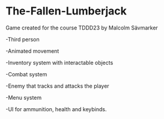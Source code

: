 # The-Fallen-Lumberjack
Game created for the course TDDD23 by Malcolm Sävmarker

-Third person

-Animated movement

-Inventory system with interactable objects

-Combat system

-Enemy that tracks and attacks the player

-Menu system

-UI for ammunition, health and keybinds.
